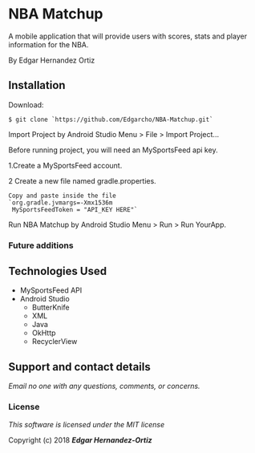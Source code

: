 # NBA Matchup

A mobile application that will provide users with scores, stats and player information for the NBA.

By Edgar Hernandez Ortiz

## Installation

Download:

    $ git clone `https://github.com/Edgarcho/NBA-Matchup.git`

Import Project by Android Studio Menu > File > Import Project...

Before running project, you will need an MySportsFeed api key.

1.Create a MySportsFeed account.

2 Create a new file named gradle.properties.

    Copy and paste inside the file
    `org.gradle.jvmargs=-Xmx1536m
     MySportsFeedToken = "API_KEY HERE"`


Run NBA Matchup by Android Studio Menu > Run > Run YourApp.

### Future additions

## Technologies Used
  * MySportsFeed API
  * Android Studio
    * ButterKnife
    * XML
    * Java
    * OkHttp
    * RecyclerView

## Support and contact details

_Email no one with any questions, comments, or concerns._

### License

*This software is licensed under the MIT license*

Copyright (c) 2018 **_Edgar Hernandez-Ortiz_**


